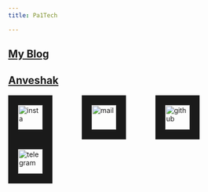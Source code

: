 ```yaml
---
title: Pa1Tech

---
```


## <a href="https://pa1tech.github.io/blog" target="_blank">My Blog</a>

## <a href="https://pa1tech.github.io/anveshak/" target="_blank">Anveshak</a>

<a href="https://twitter.com/pa1tech/
" target="_blank"><img src="https://cdn2.iconfinder.com/data/icons/social-media-2285/512/1_Twitter3_colored_svg-128.png" 
alt="insta" width="50" height="50" border="20" /></a>&emsp;&emsp;&emsp;&emsp;
<a href="mailto:pa1_tech@outlook.com
" target="_blank"><img src="https://cdn1.iconfinder.com/data/icons/unigrid-bluetone-multimedia-vol-4/60/020_169_mail_email_envelope_message-128.png" 
alt="mail" width="50" height="50" border="20" /></a>&emsp;&emsp;&emsp;&emsp;
<a href="https://github.com/pa1tech/
" target="_blank"><img src="https://cdn0.iconfinder.com/data/icons/octicons/1024/mark-github-128.png" 
alt="github" width="50" height="50" border="20" /></a>&emsp;&emsp;&emsp;&emsp;
<a href="https://t.me/pa1tech/
" target="_blank"><img src="https://cdn0.iconfinder.com/data/icons/social-network-24/512/Telegram-128.png" 
alt="telegram" width="50" height="50" border="20" /></a>&emsp;&emsp;&emsp;&emsp;